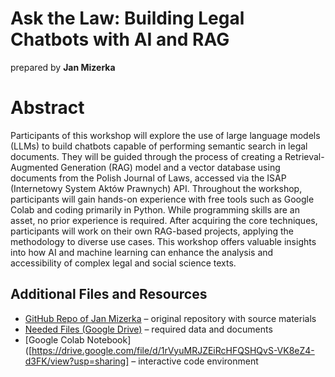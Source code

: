 # Ask the Law: Building Legal Chatbots with AI and RAG

prepared by **Jan Mizerka**

# Abstract
Participants of this workshop will explore the use of large language models (LLMs) to build chatbots capable of performing semantic search in legal documents. They will be guided through the process of creating a Retrieval-Augmented Generation (RAG) model and a vector database using documents from the Polish Journal of Laws, accessed via the ISAP (Internetowy System Aktów Prawnych) API. Throughout the workshop, participants will gain hands-on experience with free tools such as Google Colab and coding primarily in Python. While programming skills are an asset, no prior experience is required. After acquiring the core techniques, participants will work on their own RAG-based projects, applying the methodology to diverse use cases. This workshop offers valuable insights into how AI and machine learning can enhance the analysis and accessibility of complex legal and social science texts.

## Additional Files and Resources

- [GitHub Repo of Jan Mizerka](https://github.com/SICSS-AMULaw/rag_workshop) – original repository with source materials  
- [Needed Files (Google Drive)](https://drive.google.com/drive/folders/1zc-eWI75mCHcEABmZ3TZEz1kt7z4AmKL?usp=share_link) – required data and documents  
- [Google Colab Notebook]([https://drive.google.com/file/d/1rVyuMRJZEiRcHFQSHQvS-VK8eZ4-d3FK/view?usp=sharing] – interactive code environment
